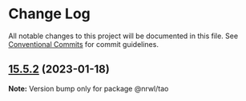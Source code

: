 # Change Log

All notable changes to this project will be documented in this file.
See [Conventional Commits](https://conventionalcommits.org) for commit guidelines.

## [15.5.2](https://github.com/nrwl/nx/compare/15.5.1...15.5.2) (2023-01-18)

**Note:** Version bump only for package @nrwl/tao
